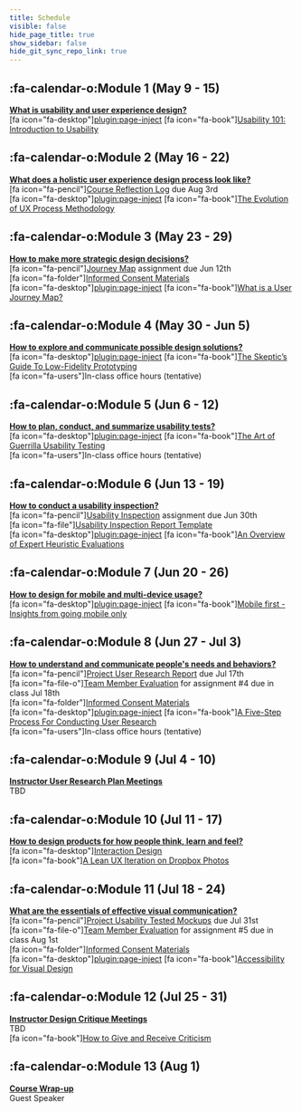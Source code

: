 ```yaml
---
title: Schedule
visible: false
hide_page_title: true
show_sidebar: false
hide_git_sync_repo_link: true
---
```


## :fa-calendar-o:Module 1 (May 9 - 15)
**[What is usability and user experience design?](https://sso.canvaslms.com/courses/1413912/modules/items/19505423)**  
[fa icon="fa-desktop"][plugin:page-inject](/presentations/module-01?template=partials/presentation_iframelinkonly)
[fa icon="fa-book"][Usability 101: Introduction to Usability](https://www.nngroup.com/articles/usability-101-introduction-to-usability/)  

## :fa-calendar-o:Module 2 (May 16 - 22)
**[What does a holistic user experience design process look like?](https://sso.canvaslms.com/courses/1413912/modules/items/19505424)**  
[fa icon="fa-pencil"][Course Reflection Log](https://sso.canvaslms.com/courses/1413912/assignments/9519528) due Aug 3rd  
[fa icon="fa-desktop"][plugin:page-inject](/presentations/module-02?template=partials/presentation_iframelinkonly)
[fa icon="fa-book"][The Evolution of UX Process Methodology](https://uxplanet.org/the-evolution-of-ux-process-methodology-47f52557178b)  

## :fa-calendar-o:Module 3 (May 23 - 29)
**[How to make more strategic design decisions?](https://sso.canvaslms.com/courses/1413912/modules/items/19505425)**   
[fa icon="fa-pencil"][Journey Map](https://canvas.sfu.ca/courses/38847/assignments/292821) assignment due Jun 12th  
[fa icon="fa-folder"][Informed Consent Materials](https://sso.canvaslms.com/courses/1413912/files/folder/Handouts/Informed%20Consent)  
[fa icon="fa-desktop"][plugin:page-inject](/presentations/module-03?template=partials/presentation_iframelinkonly)
[fa icon="fa-book"][What is a User Journey Map?](https://www.aytech.ca/blog/user-journey-map/)  

## :fa-calendar-o:Module 4 (May 30 - Jun 5)
**[How to explore and communicate possible design solutions?](https://sso.canvaslms.com/courses/1413912/modules/items/19505426)**  
[fa icon="fa-desktop"][plugin:page-inject](/presentations/module-04?template=partials/presentation_iframelinkonly)
[fa icon="fa-book"][The Skeptic’s Guide To Low-Fidelity Prototyping](https://www.smashingmagazine.com/2014/10/the-skeptics-guide-to-low-fidelity-prototyping/)  
[fa icon="fa-users"]In-class office hours (tentative)  


## :fa-calendar-o:Module 5 (Jun 6 - 12)
**[How to plan, conduct, and summarize usability tests?](https://sso.canvaslms.com/courses/1413912/modules/items/19505427)**   
[fa icon="fa-desktop"][plugin:page-inject](/presentations/module-05?template=partials/presentation_iframelinkonly)
[fa icon="fa-book"][The Art of Guerrilla Usability Testing](http://www.uxbooth.com/articles/the-art-of-guerrilla-usability-testing/)  
[fa icon="fa-users"]In-class office hours (tentative)  

## :fa-calendar-o:Module 6 (Jun 13 - 19)
**[How to conduct a usability inspection?](https://sso.canvaslms.com/courses/1413912/modules/items/19505428)**   
[fa icon="fa-pencil"][Usability Inspection](https://sso.canvaslms.com/courses/1413912/assignments/9519532) assignment due Jun 30th  
[fa icon="fa-file"][Usability Inspection Report Template](https://sso.canvaslms.com/courses/1413912/files/folder/Handouts/Usability%20Inspection%20Report%20Template)  
[fa icon="fa-desktop"][plugin:page-inject](/presentations/module-06?template=partials/presentation_iframelinkonly)
[fa icon="fa-book"][An Overview of Expert Heuristic Evaluations](https://www.uxmatters.com/mt/archives/2014/06/an-overview-of-expert-heuristic-evaluations.php)  

## :fa-calendar-o:Module 7 (Jun 20 - 26)
**[How to design for mobile and multi-device usage?](https://sso.canvaslms.com/courses/1413912/modules/items/19505429)**  
[fa icon="fa-desktop"][plugin:page-inject](/presentations/module-07?template=partials/presentation_iframelinkonly)
[fa icon="fa-book"][Mobile first - Insights from going mobile only](http://blog.invisionapp.com/mobile-first-mobile-only/)  

## :fa-calendar-o:Module 8 (Jun 27 - Jul 3)
**[How to understand and communicate people's needs and behaviors?](https://sso.canvaslms.com/courses/1413912/modules/items/19505430)**   
[fa icon="fa-pencil"][Project User Research Report](https://sso.canvaslms.com/courses/1413912/assignments/9519534) due Jul 17th  
[fa icon="fa-file-o"][Team Member Evaluation](https://sso.canvaslms.com/courses/1413912/files/folder/Handouts/Team%20Member%20Evaluations) for  assignment #4 due in class Jul 18th  
[fa icon="fa-folder"][Informed Consent Materials](https://sso.canvaslms.com/courses/1413912/files/folder/Handouts/Informed%20Consent)  
[fa icon="fa-desktop"][plugin:page-inject](/presentations/module-08?template=partials/presentation_iframelinkonly)
[fa icon="fa-book"][A Five-Step Process For Conducting User Research](http://www.smashingmagazine.com/2013/09/5-step-process-conducting-user-research/)  
[fa icon="fa-users"]In-class office hours (tentative)  

## :fa-calendar-o:Module 9 (Jul 4 - 10)
**[Instructor User Research Plan Meetings](https://sso.canvaslms.com/courses/1413912/modules/items/19505431)**  
TBD

## :fa-calendar-o:Module 10 (Jul 11 - 17)  
**[How to design products for how people think, learn and feel?](https://sso.canvaslms.com/courses/1413912/modules/items/19505432)**  
[fa icon="fa-desktop"][Interaction Design](../../presentations/module-10?target=_blank)  
[fa icon="fa-book"][A Lean UX Iteration on Dropbox Photos](https://medium.com/bridge-collection/a-lean-ux-iteration-on-dropbox-photos-edfa7b245c27#.fdtsczbnj)

## :fa-calendar-o:Module 11 (Jul 18 - 24)
**[What are the essentials of effective visual communication?](https://sso.canvaslms.com/courses/1413912/modules/items/19505433)**   
[fa icon="fa-pencil"][Project Usability Tested Mockups](https://sso.canvaslms.com/courses/1413912/assignments/9519533) due Jul 31st    
[fa icon="fa-file-o"][Team Member Evaluation](https://sso.canvaslms.com/courses/1413912/files/folder/Handouts/Team%20Member%20Evaluations) for assignment #5 due in class Aug 1st  
[fa icon="fa-folder"][Informed Consent Materials](https://sso.canvaslms.com/courses/1413912/files/folder/Handouts/Informed%20Consent)  
[fa icon="fa-desktop"][plugin:page-inject](/presentations/module-11?template=partials/presentation_iframelinkonly)
[fa icon="fa-book"][Accessibility for Visual Design](http://www.uxbooth.com/articles/accessibility-visual-design/)  

## :fa-calendar-o:Module 12 (Jul 25 - 31)
**[Instructor Design Critique Meetings](https://sso.canvaslms.com/courses/1413912/modules/items/19505434)**  
TBD    
[fa icon="fa-book"][How to Give and Receive Criticism](http://scottberkun.com/essays/35-how-to-give-and-receive-criticism/)

## :fa-calendar-o:Module 13 (Aug 1)
**[Course Wrap-up](https://sso.canvaslms.com/courses/1413912/modules/items/19505435)**    
Guest Speaker
